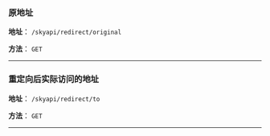  


### 原地址



**地址**： `/skyapi/redirect/original`

**方法**： `GET`





---



### 重定向后实际访问的地址



**地址**： `/skyapi/redirect/to`

**方法**： `GET`





---

